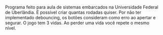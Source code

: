 Programa feito para aula de sistemas embarcados na Universidade Federal de Uberlândia. 
É possível criar quantas rodadas quiser.
Por não ter implementado debouncing, os botões consideram como erro ao apertar e segurar. 
O jogo tem 3 vidas. Ao perder uma vida você repete o mesmo nível.
